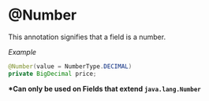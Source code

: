 # @Number
This annotation signifies that a field is a number. 

_Example_
```java
@Number(value = NumberType.DECIMAL)
private BigDecimal price;
```
__*Can only be used on Fields that extend `java.lang.Number`__
